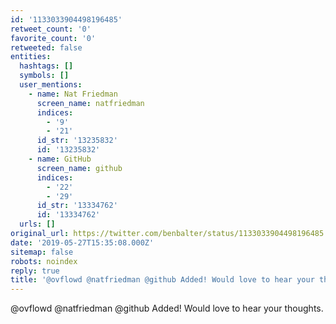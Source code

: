 ```yaml
---
id: '1133033904498196485'
retweet_count: '0'
favorite_count: '0'
retweeted: false
entities:
  hashtags: []
  symbols: []
  user_mentions:
    - name: Nat Friedman
      screen_name: natfriedman
      indices:
        - '9'
        - '21'
      id_str: '13235832'
      id: '13235832'
    - name: GitHub
      screen_name: github
      indices:
        - '22'
        - '29'
      id_str: '13334762'
      id: '13334762'
  urls: []
original_url: https://twitter.com/benbalter/status/1133033904498196485
date: '2019-05-27T15:35:08.000Z'
sitemap: false
robots: noindex
reply: true
title: '@ovflowd @natfriedman @github Added! Would love to hear your thoughts.'
---
```


@ovflowd @natfriedman @github Added! Would love to hear your thoughts.